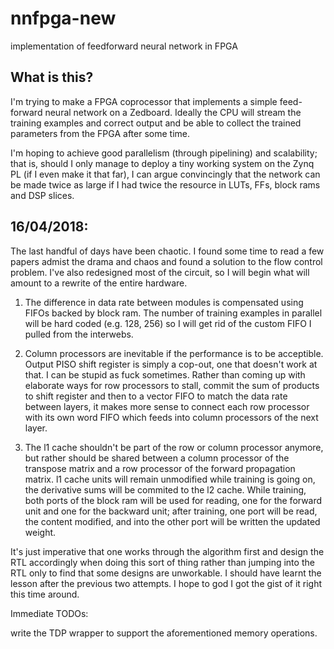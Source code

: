 # nnfpga-new
implementation of feedforward neural network in FPGA

## What is this?
I'm trying to make a FPGA coprocessor that implements a simple feed-forward neural network on a Zedboard. Ideally the CPU will
stream the training examples and correct output and be able to collect the trained parameters from
the FPGA after some time.

I'm hoping to achieve good parallelism (through pipelining) and scalability; that is, should I only manage to deploy a tiny
working system on the Zynq PL (if I even make it that far), I can argue convincingly that the network can be made twice as large
if I had twice the resource in LUTs, FFs, block rams and DSP slices.

16/04/2018:
-------------
The last handful of days have been chaotic. I found some time to read a few papers admist the drama and chaos and found a solution to the flow control problem.
I've also redesigned most of the circuit, so I will begin what will amount to a rewrite of the entire hardware.

1. The difference in data rate between modules is compensated using FIFOs backed by block ram. The number of training examples in parallel will be hard coded (e.g. 128, 256)
so I will get rid of the custom FIFO I pulled from the interwebs.

2. Column processors are inevitable if the performance is to be acceptible. Output PISO shift register is simply a cop-out, one that doesn't work at that. 
I can be stupid as fuck sometimes.
Rather than coming up with elaborate ways for row processors to stall, commit the sum of products to shift register and then to a vector FIFO to match the data rate between layers,
it makes more sense to connect each row processor with its own word FIFO which feeds into column processors of the next layer.

3. The l1 cache shouldn't be part of the row or column processor anymore, but rather should be shared between a column processor of the transpose matrix and a row processor of the
forward propagation matrix. l1 cache units will remain unmodified while training is going on, the derivative sums will be commited to the l2 cache. While training, both ports of
the block ram will be used for reading, one for the forward unit and one for the backward unit; after training, one port will be read, the content modified, and into the other port
will be written the updated weight.

It's just imperative that one works through the algorithm first and design the RTL accordingly when doing this sort of thing rather than jumping into the RTL only to find that
some designs are unworkable. I should have learnt the lesson after the previous two attempts. I hope to god I got the gist of it right this time around.

Immediate TODOs:

write the TDP wrapper to support the aforementioned memory operations.
